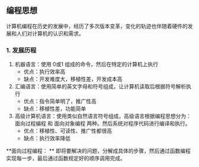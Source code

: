 ## 编程思想



计算机编程在历史的发展中，经历了多次版本变革，变化的轨迹也伴随着硬件的发展和人们对计算机的认识和需求。

### 1. 发展历程

1. 机器语言：使用 0或1 组成的命令，然后在特定的计算机上执行
   - 优点：执行效率高
   - 缺点：开发难度大，移植性差，开发成本高
2. 汇编语言：使用简单的英文字母和符号组成，让计算机读取后根据符号解析执行
   - 优点：指令简单明了，推广性高
   - 缺点：移植性差，功能简单
3. 高级计算机语言：使用类似自然语言符号组成，高级语言根据编程思想分为：面向过程编程 和 面向对象编程 两种。然后系统对程序代码进行编译和执行。
   - 优点：移植性、可读性、推广性都很高
   - 缺点：执行效率降低

**面向过程编程： ** 即将要解决的问题，分解成具体的步骤，然后通过函数编程实现每一步，最后通过函数规定好的顺序调用完成。

